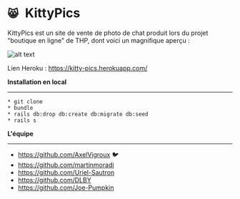 # `😸 `KittyPics

KittyPics est un site de vente de photo de chat produit lors du projet "boutique en ligne" de THP, dont voici un magnifique aperçu :

![alt text](https://media.discordapp.net/attachments/764019975488405504/781675984973070376/kittypics.png?width=1259&height=610)


Lien Heroku : https://kitty-pics.herokuapp.com/

**Installation en local**

---
```
* git clone
* bundle
* rails db:drop db:create db:migrate db:seed
* rails s
```

**L'équipe**

---

- https://github.com/AxelVigroux 🐦
- https://github.com/martinmoradi
- https://github.com/Uriel-Sautron
- https://github.com/DLBY
- https://github.com/Joe-Pumpkin
